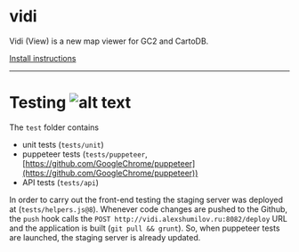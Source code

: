 # vidi
Vidi (View) is a new map viewer for GC2 and CartoDB.

[Install instructions](https://github.com/mapcentia/vidi/wiki/Install-Vidi)

---

# Testing ![alt text](https://api.travis-ci.org/sashuk/vidi.svg?branch=develop "Current build status")

The `test` folder contains

- unit tests (`tests/unit`)
- puppeteer tests (`tests/puppeteer`, [https://github.com/GoogleChrome/puppeteer](https://github.com/GoogleChrome/puppeteer))
- API tests (`tests/api`)

In order to carry out the front-end testing the staging server was deployed at (`tests/helpers.js@8`). Whenever code changes are pushed to the Github, the `push` hook calls the `POST http://vidi.alexshumilov.ru:8082/deploy` URL and the application is built (`git pull && grunt`). So, when puppeteer tests are launched, the staging server is already updated.